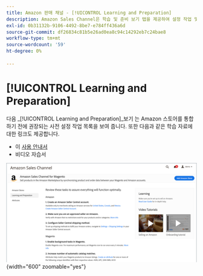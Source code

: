 ```yaml
---
title: Amazon 판매 채널 - [!UICONTROL Learning and Preparation]
description: Amazon Sales Channel은 학습 및 준비 보기 탭을 제공하여 설정 작업 및 정보 리소스 목록에 쉽게 액세스할 수 있습니다.
exl-id: 0b31132b-9106-4492-8be7-e784ff436a6d
source-git-commit: df26834c81b5e26ad0ea8c94c14292eb7c24bae8
workflow-type: tm+mt
source-wordcount: '59'
ht-degree: 0%

---
```


# [!UICONTROL Learning and Preparation]

다음 _[!UICONTROL Learning and Preparation]_보기 는 Amazon 스토어를 통합하기 전에 권장되는 사전 설정 작업 목록을 보여 줍니다. 또한 다음과 같은 학습 자료에 대한 링크도 제공합니다.

- 이 [사용 안내서](./overview.md)
- 비디오 자습서

![학습 및 준비 보기](assets/learning-preparation.png){width="600" zoomable="yes"}
